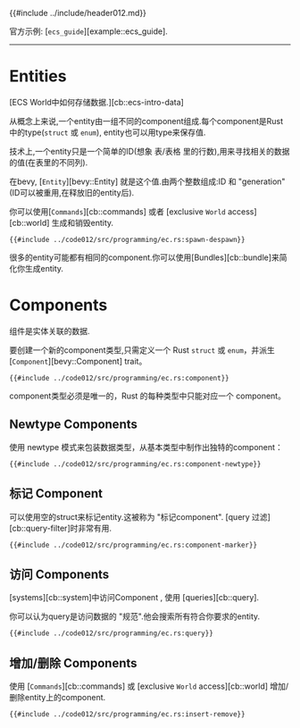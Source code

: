 {{#include ../include/header012.md}}

官方示例:
[`ecs_guide`][example::ecs_guide].

---

# Entities

[ECS World中如何存储数据.][cb::ecs-intro-data]

从概念上来说,一个entity由一组不同的component组成.每个component是Rust中的type(`struct` 或 `enum`),
entity也可以用type来保存值.

技术上,一个entity只是一个简单的ID(想象 表/表格 里的行数),用来寻找相关的数据的值(在表里的不同列).

在bevy, [`Entity`][bevy::Entity] 就是这个值.由两个整数组成:ID 和 "generation"(ID可以被重用,在释放旧的entity后).

你可以使用[`Commands`][cb::commands] 或者 [exclusive `World` access][cb::world] 生成和销毁entity.

```rust,no_run,noplayground
{{#include ../code012/src/programming/ec.rs:spawn-despawn}}
```

很多的entity可能都有相同的component.你可以使用[Bundles][cb::bundle]来简化你生成entity.

# Components

组件是实体关联的数据.

要创建一个新的component类型,只需定义一个 Rust `struct` 或 `enum`，并派生 [`Component`][bevy::Component] trait。

```rust,no_run,noplayground
{{#include ../code012/src/programming/ec.rs:component}}
```

component类型必须是唯一的，Rust 的每种类型中只能对应一个 component。

## Newtype Components

使用 newtype 模式来包装数据类型，从基本类型中制作出独特的component：

```rust,no_run,noplayground
{{#include ../code012/src/programming/ec.rs:component-newtype}}
```

## 标记 Component

可以使用空的struct来标记entity.这被称为 "标记component". [query 过滤][cb::query-filter]时非常有用.

```rust,no_run,noplayground
{{#include ../code012/src/programming/ec.rs:component-marker}}
```

## 访问 Components

[systems][cb::system]中访问Component , 使用 [queries][cb::query].

你可以认为query是访问数据的 "规范".他会搜索所有符合你要求的entity.

```rust,no_run,noplayground
{{#include ../code012/src/programming/ec.rs:query}}
```

## 增加/删除 Components

使用 [`Commands`][cb::commands] 或 [exclusive `World` access][cb::world] 增加/删除entity上的component.

```rust,no_run,noplayground
{{#include ../code012/src/programming/ec.rs:insert-remove}}
```

